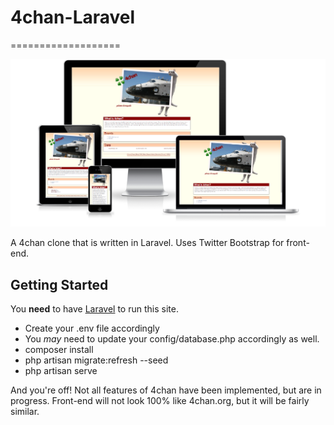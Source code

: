 # 4chan-Laravel
===================

![Mockup](mockup.png) 

A 4chan clone that is written in Laravel. Uses Twitter Bootstrap for front-end. 

Getting Started
-------------

You **need** to have [Laravel](https://laravel.com/) to run this site. 

* Create your .env file accordingly 
* You *may* need to update your config/database.php accordingly as well.
* composer install
* php artisan migrate:refresh --seed
* php artisan serve

And you're off! Not all features of 4chan have been implemented, but are in progress. Front-end will not look 100% like 4chan.org, but it will be fairly similar. 

